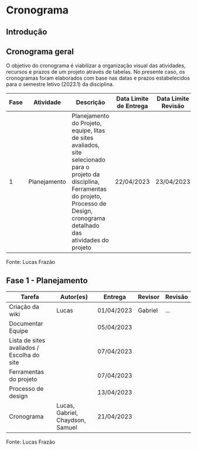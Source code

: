 # Cronograma

## Introdução

## Cronograma geral

O objetivo do cronograma é viabilizar a organização visual das atividades, recursos e prazos de um projeto através de tabelas. No presente caso, os cronogramas foram elaborados com base nas datas e prazos estabelecidos para o semestre letivo (2023.1) da disciplina.

<!-- Inicio tabela cronograma geral-->

| Fase | Atividade    | Descrição                                                                                                                                                                                            | Data Limite de Entrega | Data Limite Revisão | Início da Realização | Fim da Realização |
|------|--------------|------------------------------------------------------------------------------------------------------------------------------------------------------------------------------------------------------|------------------------|---------------------|----------------------|-------------------|
| 1    | Planejamento | Planejamento do Projeto, equipe, litas de sites avaliados, site selecionado para o projeto da disciplina, Ferramentas do projeto, Processo de Design, cronograma detalhado das atividades do projeto | 22/04/2023             | 23/04/2023          | 01/04                | ...               |
<!-- Fim tabela cronograma geral -->
Fonte: Lucas Frazão

## Fase 1 - Planejamento

| Tarefa                                     | Autor(es)                        | Entrega    | Revisor | Revisão |
|--------------------------------------------|----------------------------------|------------|---------|---------|
| Criação da wiki                            | Lucas                            | 01/04/2023 | Gabriel | ...     |
| Documentar Equipe                          |                                  | 05/04/2023 |         |         |
| Lista de sites avaliados / Escolha do site |                                  | 07/04/2023 |         |         |
| Ferramentas do projeto                     |                                  | 07/04/2023 |         |         |
| Processo de design                         |                                  | 13/04/2023 |         |         |
| Cronograma                                 | Lucas, Gabriel, Chaydson, Samuel | 21/04/2023 |         |         |

Fonte: Lucas Frazão
